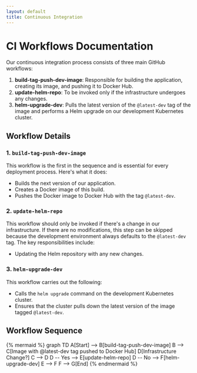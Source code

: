 ```yaml
---
layout: default
title: Continuous Integration
---
```


# CI Workflows Documentation

Our continuous integration process consists of three main GitHub workflows:

1. **build-tag-push-dev-image**: Responsible for building the application, creating its image, and pushing it to Docker Hub.
2. **update-helm-repo**: To be invoked only if the infrastructure undergoes any changes.
3. **helm-upgrade-dev**: Pulls the latest version of the `@latest-dev` tag of the image and performs a Helm upgrade on our development Kubernetes cluster.

## Workflow Details

### 1. `build-tag-push-dev-image`
This workflow is the first in the sequence and is essential for every deployment process. Here's what it does:

- Builds the next version of our application.
- Creates a Docker image of this build.
- Pushes the Docker image to Docker Hub with the tag `@latest-dev`.

### 2. `update-helm-repo`
This workflow should only be invoked if there's a change in our infrastructure. If there are no modifications, this step can be skipped because the development environment always defaults to the `@latest-dev` tag. The key responsibilities include:

- Updating the Helm repository with any new changes.

### 3. `helm-upgrade-dev`
This workflow carries out the following:

- Calls the `helm upgrade` command on the development Kubernetes cluster.
- Ensures that the cluster pulls down the latest version of the image tagged `@latest-dev`.

## Workflow Sequence

{% mermaid %}
graph TD
    A[Start] --> B[build-tag-push-dev-image]
    B --> C[Image with @latest-dev tag pushed to Docker Hub]
    D[Infrastructure Change?]
    C --> D
    D -- Yes --> E[update-helm-repo]
    D -- No --> F[helm-upgrade-dev]
    E --> F
    F --> G[End]
{% endmermaid %}